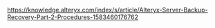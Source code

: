 https://knowledge.alteryx.com/index/s/article/Alteryx-Server-Backup-Recovery-Part-2-Procedures-1583460176762
